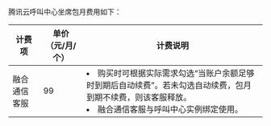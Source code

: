 腾讯云呼叫中心坐席包月费用如下：


| 计费项 | 单价（元/月/个） | 计费说明 |
|---------|---------|---------|
| 融合通信客服 | 99 | <li>购买时可根据实际需求勾选“当账户余额足够时到期后自动续费”。若未勾选自动续费，包月到期不续费，则该客服释放。</br><li>融合通信客服与呼叫中心实例绑定使用。 |

